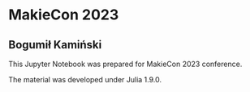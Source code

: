 # MakieCon 2023

## Bogumił Kamiński

This Jupyter Notebook was prepared for MakieCon 2023 conference.

The material was developed under Julia 1.9.0.
